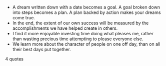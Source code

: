  - A dream written down with a date becomes a goal. A goal broken down into steps becomes a plan. A plan backed by action makes your dreams come true.
 - In the end, the extent of our own success will be measured by the accomplishments we have helped create in others.
 - I find it more enjoyable investing time doing what pleases me, rather than wasting precious time attempting to please everyone else.
 - We learn more about the character of people on one off day, than on all their best days put together.

4 quotes